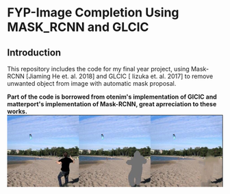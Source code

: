 # FYP-Image Completion Using MASK_RCNN and GLCIC
## Introduction
This repository includes the code for my final year project, using Mask-RCNN [Jiaming He et. al. 2018] and GLCIC [ Iizuka et. al. 2017] to remove unwanted object from image with automatic mask proposal. 

**Part of the code is borrowed from otenim's implementation of GICIC and matterport's implementation of Mask-RCNN, great aprreciation to these works.**
![Demo](https://raw.githubusercontent.com/zw4315/FYP/master/results/result/demo.jpg)
